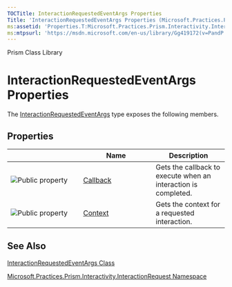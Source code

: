 ```yaml
---
TOCTitle: InteractionRequestedEventArgs Properties
Title: 'InteractionRequestedEventArgs Properties (Microsoft.Practices.Prism.Interactivity.InteractionRequest)'
ms:assetid: 'Properties.T:Microsoft.Practices.Prism.Interactivity.InteractionRequest.InteractionRequestedEventArgs'
ms:mtpsurl: 'https://msdn.microsoft.com/en-us/library/Gg419172(v=PandP.50)'
---
```


Prism Class Library

InteractionRequestedEventArgs Properties
========================================


The [InteractionRequestedEventArgs](https://msdn.microsoft.com/t:microsoft.practices.prism.interactivity.interactionrequest.interactionrequestedeventargs) type exposes the following members.

Properties
----------

<span id="propertyTableToggle"></span>
<table>
<colgroup>
<col width="33%" />
<col width="33%" />
<col width="33%" />
</colgroup>
<thead>
<tr class="header">
<th> </th>
<th>Name</th>
<th>Description</th>
</tr>
</thead>
<tbody>
<tr class="odd">
<td><img src="https://msdn.microsoft.com/en-us/Gg419172.pubproperty(en-us,PandP.50).gif" title="Public property" /></td>
<td><a href="https://msdn.microsoft.com/p:microsoft.practices.prism.interactivity.interactionrequest.interactionrequestedeventargs.callback">Callback</a></td>
<td><div class="summary">
Gets the callback to execute when an interaction is completed.
</div></td>
</tr>
<tr class="even">
<td><img src="https://msdn.microsoft.com/en-us/Gg419172.pubproperty(en-us,PandP.50).gif" title="Public property" /></td>
<td><a href="https://msdn.microsoft.com/p:microsoft.practices.prism.interactivity.interactionrequest.interactionrequestedeventargs.context">Context</a></td>
<td><div class="summary">
Gets the context for a requested interaction.
</div></td>
</tr>
</tbody>
</table>

See Also
--------

<span id="seeAlsoToggle"></span>
[InteractionRequestedEventArgs Class](https://msdn.microsoft.com/t:microsoft.practices.prism.interactivity.interactionrequest.interactionrequestedeventargs)

[Microsoft.Practices.Prism.Interactivity.InteractionRequest Namespace](https://msdn.microsoft.com/n:microsoft.practices.prism.interactivity.interactionrequest)
